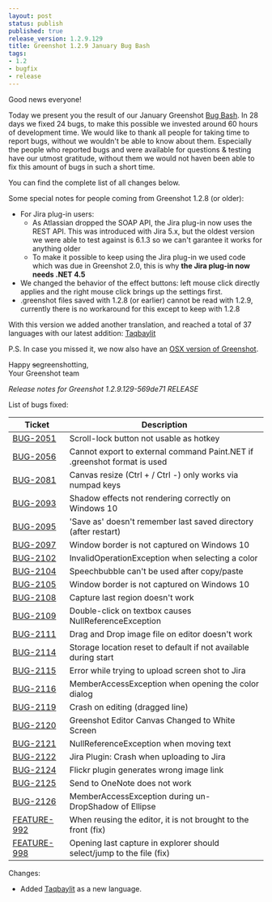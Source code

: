 ```yaml
---
layout: post
status: publish
published: true
release_version: 1.2.9.129
title: Greenshot 1.2.9 January Bug Bash
tags:
- 1.2
- bugfix
- release
---
```

Good news everyone!

Today we present you the result of our January Greenshot [Bug Bash](https://en.wikipedia.org/wiki/Bug_bash).
In 28 days we fixed 24 bugs, to make this possible we invested around 60 hours of development time.
We would like to thank all people for taking time to report bugs, without we wouldn't be able to know about them.
Especially the people who reported bugs and were available for questions & testing have
our utmost gratitude, without them we would not haven been able to fix this amount of bugs in such a short time.

You can find the complete list of all changes below.

Some special notes for people coming from Greenshot 1.2.8 (or older):

* For Jira plug-in users:
  * As Atlassian dropped the SOAP API, the Jira plug-in now uses the REST API. This was introduced with Jira 5.x, but the oldest version we were able to test against is 6.1.3 so we can't garantee it works for anything older
  * To make it possible to keep using the Jira plug-in we used code which was due in Greenshot 2.0, this is why **the Jira plug-in now needs .NET 4.5**
* We changed the behavior of the effect buttons: left mouse click directly applies and the right mouse click brings up the settings first.
* .greenshot files saved with 1.2.8 (or earlier) cannot be read with 1.2.9, currently there is no workaround for this except to keep with 1.2.8


With this version we added another translation, and reached a total of 37 languages with our latest addition: [Taqbaylit](https://en.wikipedia.org/wiki/Kabyle_language)

P.S.
In case you missed it, we now also have an [OSX version of Greenshot](/2017/01/10/mac-os-launch/).


Happy ~~sc~~greenshotting,<BR/>
Your Greenshot team


*Release notes for Greenshot 1.2.9.129-569de71 RELEASE*

List of bugs fixed:

| Ticket | Description |
| --- | --- |
| [BUG-2051](https://greenshot.atlassian.net/browse/BUG-2051) | Scroll-lock button not usable as hotkey |
| [BUG-2056](https://greenshot.atlassian.net/browse/BUG-2056) | Cannot export to external command Paint.NET if .greenshot format is used |
| [BUG-2081](https://greenshot.atlassian.net/browse/BUG-2081) | Canvas resize (Ctrl + / Ctrl -) only works via numpad keys |
| [BUG-2093](https://greenshot.atlassian.net/browse/BUG-2093) | Shadow effects not rendering correctly on Windows 10 |
| [BUG-2095](https://greenshot.atlassian.net/browse/BUG-2095) | 'Save as' doesn't remember last saved directory (after restart) |
| [BUG-2097](https://greenshot.atlassian.net/browse/BUG-2097) | Window border is not captured on Windows 10 |
| [BUG-2102](https://greenshot.atlassian.net/browse/BUG-2102) | InvalidOperationException when selecting a color |  
| [BUG-2104](https://greenshot.atlassian.net/browse/BUG-2104) | Speechbubble can't be used after copy/paste |
| [BUG-2105](https://greenshot.atlassian.net/browse/BUG-2105) | Window border is not captured on Windows 10 |
| [BUG-2108](https://greenshot.atlassian.net/browse/BUG-2108) | Capture last region doesn't work |
| [BUG-2109](https://greenshot.atlassian.net/browse/BUG-2109) | Double-click on textbox causes NullReferenceException |
| [BUG-2111](https://greenshot.atlassian.net/browse/BUG-2111) | Drag and Drop image file on editor doesn't work |
| [BUG-2114](https://greenshot.atlassian.net/browse/BUG-2114) | Storage location reset to default if not available during start |
| [BUG-2115](https://greenshot.atlassian.net/browse/BUG-2115) | Error while trying to upload screen shot to Jira |
| [BUG-2116](https://greenshot.atlassian.net/browse/BUG-2116) | MemberAccessException when opening the color dialog |
| [BUG-2119](https://greenshot.atlassian.net/browse/BUG-2119) | Crash on editing (dragged line) |
| [BUG-2120](https://greenshot.atlassian.net/browse/BUG-2120) | Greenshot Editor Canvas Changed to White Screen |
| [BUG-2121](https://greenshot.atlassian.net/browse/BUG-2121) | NullReferenceException when moving text |
| [BUG-2122](https://greenshot.atlassian.net/browse/BUG-2122) | Jira Plugin: Crash when uploading to Jira |
| [BUG-2124](https://greenshot.atlassian.net/browse/BUG-2124) | Flickr plugin generates wrong image link |
| [BUG-2125](https://greenshot.atlassian.net/browse/BUG-2125) | Send to OneNote does not work |
| [BUG-2126](https://greenshot.atlassian.net/browse/BUG-2126) | MemberAccessException during un-DropShadow of Ellipse |
| [FEATURE-992](https://greenshot.atlassian.net/browse/FEATURE-992) | When reusing the editor, it is not brought to the front (fix) |
| [FEATURE-998](https://greenshot.atlassian.net/browse/FEATURE-998) | Opening last capture in explorer should select/jump to the file (fix) |

Changes:

* Added [Taqbaylit](https://en.wikipedia.org/wiki/Kabyle_language) as a new language.